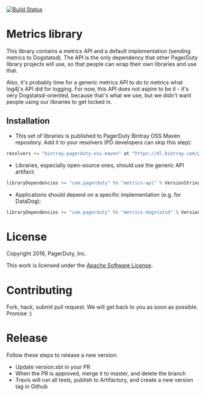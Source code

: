 [![Build Status](https://travis-ci.org/PagerDuty/scala-metrics.svg?branch=master)](https://travis-ci.org/PagerDuty/scala-metrics)

# Metrics library

This library contains a metrics API and a default implementation (sending metrics to Dogstatsd). The
API is the only dependency that other PagerDuty library projects will use, so that people can
wrap their own libraries and use that.

Also, it's probably time for a generic metrics API to do to metrics what log4j's API did for
logging. For now, this API does not aspire to be it - it's very Dogstatsd-oriented, because
that's what we use, but we didn't want people using our libraries to get locked in.

## Installation

- This set of libraries is published to PagerDuty Bintray OSS Maven repository. Add it to your resolvers (PD developers can skip this step):

```scala
resolvers += "bintray-pagerduty-oss-maven" at "https://dl.bintray.com/pagerduty/oss-maven"
```

- Libraries, especially open-source ones, should use the generic API artifact:

```scala
libraryDependencies += "com.pagerduty" %% "metrics-api" % VersionString
```

- Applications should depend on a specific implementation (e.g. for DataDog):

```scala
libraryDependencies += "com.pagerduty" %% "metrics-dogstatsd" % VersionString
```

License
=======

Copyright 2016, PagerDuty, Inc.

This work is licensed under the [Apache Software License](https://www.apache.org/licenses/LICENSE-2.0).

Contributing
============

Fork, hack, submit pull request. We will get back to you as soon as possible. Promise :)

Release
=======

Follow these steps to release a new version:
- Update version.sbt in your PR
- When the PR is approved, merge it to master, and delete the branch
- Travis will run all tests, publish to Artifactory, and create a new version tag in Github
